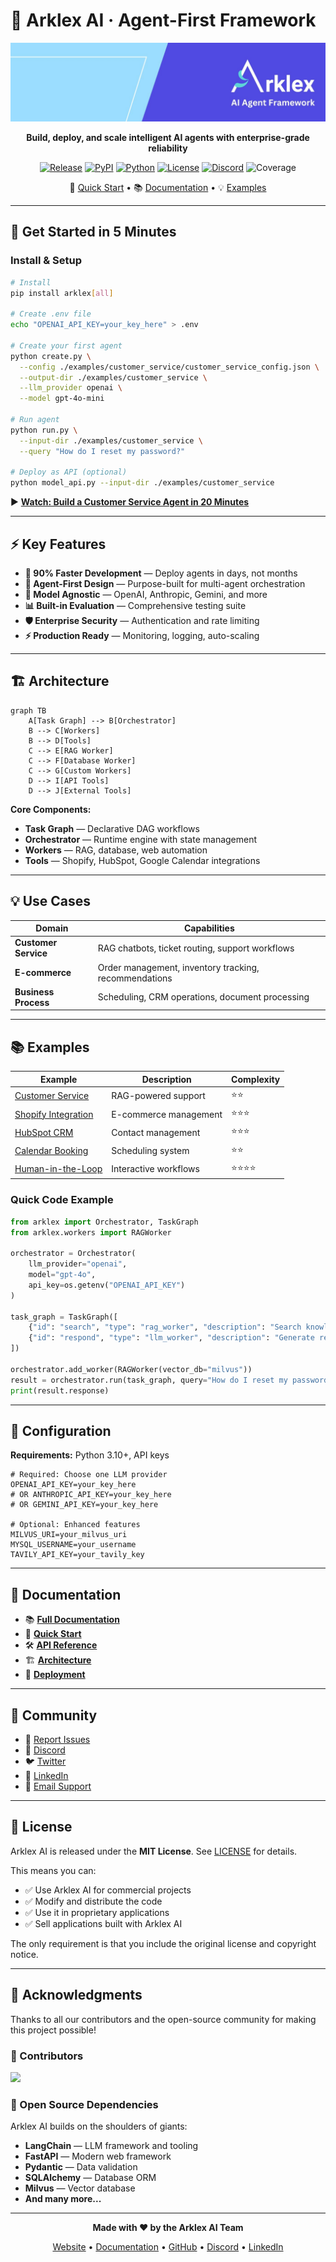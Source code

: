 # 🧠 Arklex AI · Agent-First Framework

<div align="center">

![Arklex AI Logo](Arklex_AI__logo.jpeg)

**Build, deploy, and scale intelligent AI agents with enterprise-grade reliability**

[![Release](https://img.shields.io/github/release/arklexai/Agent-First-Organization?logo=github)](https://github.com/arklexai/Agent-First-Organization/releases)
[![PyPI](https://img.shields.io/pypi/v/arklex.svg)](https://pypi.org/project/arklex)
[![Python](https://img.shields.io/pypi/pyversions/arklex)](https://pypi.org/project/arklex)
[![License](https://img.shields.io/badge/license-MIT-blue.svg)](LICENSE.md)
[![Discord](https://img.shields.io/badge/discord-join%20community-7289da?logo=discord)](https://discord.gg/kJkefzkRg5)
![Coverage](https://img.shields.io/badge/coverage-XX.X%25-COLOR)

🚀 [Quick Start](#-get-started-in-5-minutes) • 📚 [Documentation](https://arklexai.github.io/Agent-First-Organization/) • 💡 [Examples](./examples/)

</div>

---

## 🚀 Get Started in 5 Minutes

### Install & Setup

```bash
# Install
pip install arklex[all]

# Create .env file
echo "OPENAI_API_KEY=your_key_here" > .env

# Create your first agent
python create.py \
  --config ./examples/customer_service/customer_service_config.json \
  --output-dir ./examples/customer_service \
  --llm_provider openai \
  --model gpt-4o-mini

# Run agent
python run.py \
  --input-dir ./examples/customer_service \
  --query "How do I reset my password?"

# Deploy as API (optional)
python model_api.py --input-dir ./examples/customer_service
```

▶️ **[Watch: Build a Customer Service Agent in 20 Minutes](https://youtu.be/y1P2Ethvy0I)**

---

## ⚡ Key Features

- **🚀 90% Faster Development** — Deploy agents in days, not months
- **🧠 Agent-First Design** — Purpose-built for multi-agent orchestration
- **🔌 Model Agnostic** — OpenAI, Anthropic, Gemini, and more
- **📊 Built-in Evaluation** — Comprehensive testing suite
- **🛡️ Enterprise Security** — Authentication and rate limiting
- **⚡ Production Ready** — Monitoring, logging, auto-scaling

---

## 🏗️ Architecture

```mermaid
graph TB
    A[Task Graph] --> B[Orchestrator]
    B --> C[Workers]
    B --> D[Tools]
    C --> E[RAG Worker]
    C --> F[Database Worker]
    C --> G[Custom Workers]
    D --> I[API Tools]
    D --> J[External Tools]
```

**Core Components:**

- **Task Graph** — Declarative DAG workflows
- **Orchestrator** — Runtime engine with state management
- **Workers** — RAG, database, web automation
- **Tools** — Shopify, HubSpot, Google Calendar integrations

---

## 💡 Use Cases

| **Domain** | **Capabilities** |
|------------|------------------|
| **Customer Service** | RAG chatbots, ticket routing, support workflows |
| **E-commerce** | Order management, inventory tracking, recommendations |
| **Business Process** | Scheduling, CRM operations, document processing |

---

## 📚 Examples

| **Example** | **Description** | **Complexity** |
|-------------|-----------------|----------------|
| [Customer Service](./examples/customer_service/) | RAG-powered support | ⭐⭐ |
| [Shopify Integration](./examples/shopify/) | E-commerce management | ⭐⭐⭐ |
| [HubSpot CRM](./examples/hubspot/) | Contact management | ⭐⭐⭐ |
| [Calendar Booking](./examples/calendar/) | Scheduling system | ⭐⭐ |
| [Human-in-the-Loop](./examples/hitl_server/) | Interactive workflows | ⭐⭐⭐⭐ |

### Quick Code Example

```python
from arklex import Orchestrator, TaskGraph
from arklex.workers import RAGWorker

orchestrator = Orchestrator(
    llm_provider="openai",
    model="gpt-4o",
    api_key=os.getenv("OPENAI_API_KEY")
)

task_graph = TaskGraph([
    {"id": "search", "type": "rag_worker", "description": "Search knowledge base"},
    {"id": "respond", "type": "llm_worker", "description": "Generate response", "dependencies": ["search"]}
])

orchestrator.add_worker(RAGWorker(vector_db="milvus"))
result = orchestrator.run(task_graph, query="How do I reset my password?")
print(result.response)
```

---

## 🔧 Configuration

**Requirements:** Python 3.10+, API keys

```env
# Required: Choose one LLM provider
OPENAI_API_KEY=your_key_here
# OR ANTHROPIC_API_KEY=your_key_here
# OR GEMINI_API_KEY=your_key_here

# Optional: Enhanced features
MILVUS_URI=your_milvus_uri
MYSQL_USERNAME=your_username
TAVILY_API_KEY=your_tavily_key
```

---

## 📖 Documentation

- 📚 **[Full Documentation](https://arklexai.github.io/Agent-First-Organization/)**
- 🚀 **[Quick Start](docs/QUICKSTART.md)**
- 🛠️ **[API Reference](docs/API.md)**
- 🏗️ **[Architecture](docs/ARCHITECTURE.md)**
- 🚀 **[Deployment](docs/DEPLOYMENT.md)**

---

## 🤝 Community

- 🐛 [Report Issues](https://github.com/arklexai/Agent-First-Organization/issues)
- 💬 [Discord](https://discord.gg/kJkefzkRg5)
- 🐦 [Twitter](https://twitter.com/arklexai)
- 💼 [LinkedIn](https://www.linkedin.com/company/arklex)
- 📧 [Email Support](mailto:support@arklex.ai)

---

## 📄 License

Arklex AI is released under the **MIT License**. See [LICENSE](LICENSE.md) for details.

This means you can:

- ✅ Use Arklex AI for commercial projects
- ✅ Modify and distribute the code
- ✅ Use it in proprietary applications
- ✅ Sell applications built with Arklex AI

The only requirement is that you include the original license and copyright notice.

---

## 🙏 Acknowledgments

Thanks to all our contributors and the open-source community for making this project possible!

### 🌟 Contributors

<a href="https://github.com/arklexai/Agent-First-Organization/graphs/contributors">
  <img src="https://contributors-img.web.app/image?repo=arklexai/Agent-First-Organization" />
</a>

### 🤝 Open Source Dependencies

Arklex AI builds on the shoulders of giants:

- **LangChain** — LLM framework and tooling
- **FastAPI** — Modern web framework
- **Pydantic** — Data validation
- **SQLAlchemy** — Database ORM
- **Milvus** — Vector database
- **And many more...**

---

<div align="center">

**Made with ❤️ by the Arklex AI Team**

[Website](https://arklex.ai) • [Documentation](https://arklexai.github.io/Agent-First-Organization/) • [GitHub](https://github.com/arklexai/Agent-First-Organization) • [Discord](https://discord.gg/kJkefzkRg5) • [LinkedIn](https://www.linkedin.com/company/arklex)

</div>
